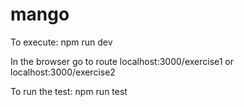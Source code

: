 # mango

To execute: npm run dev

In the browser go to route localhost:3000/exercise1 or localhost:3000/exercise2

To run the test: npm run test

